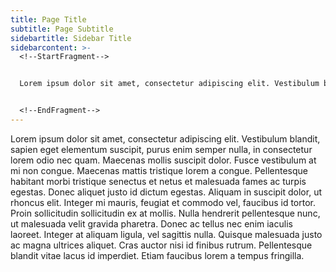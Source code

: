 ```yaml
---
title: Page Title
subtitle: Page Subtitle
sidebartitle: Sidebar Title
sidebarcontent: >-
  <!--StartFragment-->


  Lorem ipsum dolor sit amet, consectetur adipiscing elit. Vestibulum blandit, sapien eget elementum suscipit, purus enim semper nulla, in consectetur lorem odio nec quam. Maecenas mollis suscipit dolor. Fusce vestibulum at mi non congue. Maecenas mattis tristique lorem a congue. Pellentesque habitant morbi tristique senectus et netus et malesuada fames ac turpis egestas.


  <!--EndFragment-->
---
```

<!--StartFragment-->

Lorem ipsum dolor sit amet, consectetur adipiscing elit. Vestibulum blandit, sapien eget elementum suscipit, purus enim semper nulla, in consectetur lorem odio nec quam. Maecenas mollis suscipit dolor. Fusce vestibulum at mi non congue. Maecenas mattis tristique lorem a congue. Pellentesque habitant morbi tristique senectus et netus et malesuada fames ac turpis egestas. Donec aliquet justo id dictum egestas. Aliquam in suscipit dolor, ut rhoncus elit. Integer mi mauris, feugiat et commodo vel, faucibus id tortor. Proin sollicitudin sollicitudin ex at mollis. Nulla hendrerit pellentesque nunc, ut malesuada velit gravida pharetra. Donec ac tellus nec enim iaculis laoreet. Integer at aliquam ligula, vel sagittis nulla. Quisque malesuada justo ac magna ultrices aliquet. Cras auctor nisi id finibus rutrum. Pellentesque blandit vitae lacus id imperdiet. Etiam faucibus lorem a tempus fringilla.

<!--EndFragment-->